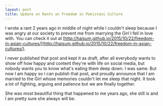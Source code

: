 ```yaml
---
layout: post
title: Update on Rants on Freedom in Pakistani Culture
---
```


I wrote a rant 2 years ago in middle of night while I couldn't sleep because I was angry at our society to prevent me from marrying the Girl I fell in love with. You can check it out at [http://haisum.github.io/2015/10/22/freedom-in-asian-cultures/](http://haisum.github.io/2015/10/22/freedom-in-asian-cultures/).

I never published that post and kept it as draft, after all everybody wants to show off how happy and content they're with life on social media, but nobody wants you to know what's eating them deep down. I was same. But now I am happy so I can publish that post, and proudly announce that I am married to the Girl whose memories couldn't let me sleep that night. It took a lot of fighting, arguing and patience but we are finally together.

She was most beautiful thing that happened to me years ago, she still is and I am pretty sure she always will be.
